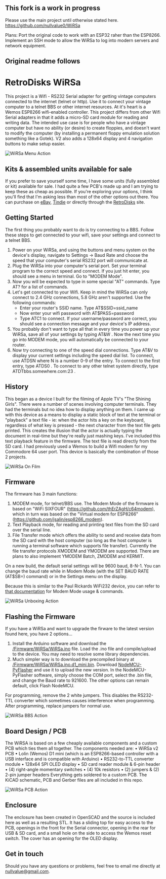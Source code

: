 ## This fork is a work in progress ##
Please use the main project until otherwise stated here.
https://github.com/nullvalue0/WiRSa

Plans: 
     Port the original code to work with an ESP32 raher than the ESP8266.
     Implement an SSH mode to allow the WiRSa to log into modern servers and network equipment.

## Original readme follows ##

# RetroDisks WiRSa
This project is a Wifi - RS232 Serial adapter for getting vintage computers connected to the internet (telnet or http). Use it to connect your vintage computer to a telnet BBS or other internet resources. At it's heart is a Wemos ESP8266 wifi-enabled controller. This project differs from other Wifi Serial adapters in that it adds a micro-SD card module for reading and writing data. The intended use case is for people who have a vintage computer but have no ability (or desire) to create floppies, and doesn't want to modify the computer (by installing a permanent floppy emulation solution something like a Gotek). V2 also adds a 128x64 display and 4 navigation buttons to make setup easier.

![WiRSa Menu Action](https://github.com/nullvalue0/WiRSa/blob/main/Pictures/readme_image1.jpg)

## Kits & assembled units available for sale
If you prefer to save yourself some time, I have some units (fully assembled or kit) available for sale. I had quite a few PCB's made up and I am trying to keep these as cheap as possible. If you're exploring your options, I think you'll find that I'm asking less than most of the other options out there. You can purchase on [eBay](https://www.ebay.com/itm/175299622202), [Tindie](https://www.tindie.com/products/retrodisks/wirsa-v2-wifi-rs232-serial-modem-adapter-with-sd) or directly through the [RetroDisks](https://retrodisks.com/en/home/43-61-wirsa-wifi-wireless-rs232-serial-adapter#/26-wirsa_options-fully_assembled_with_case) site.

## Getting Started
The first thing you probably want to do is try connecting to a BBS. Follow these steps to get connected to your wifi, save your settings and connect to a telnet BBS.
1. Power on your WiRSa, and using the buttons and menu system on the device's display, navigate to Settings -> Baud Rate and choose the speed that your computer's serial RS232 port will communicate at.
2. Plug the WiRSa into your computer's serial port. Set your terminal program to the correct speed and connect. If you just hit enter, you should see a menu in terminal. Go to "MODEM Mode".
3. Now you will be expected to type in some special "AT" commands. Type AT? for a list of commands.
4. Let's get connected to your Wifi. Keep in mind the WiRSa can only connect to 2.4 GHz connections, 5.8 GHz aren't supported. Use the following commands:
     - Enter your router's SSID name.  Type AT$SSID=ssid_name <ENTER>
     - Now enter your wifi password with AT$PASS=password <ENTER>
     - Type ATC1 <ENTER> to connect. If your username/password are correct, you should see a connection message and your device's IP address.
4. You probably don't want to type all that in every time you power up your WiRSa, save all of your settings by typing AT&W <ENTER>. Now the next time you go into MODEM mode, you will automatically be connected to your router.
5. Now try connecting to one of the speed dial connections. Type AT&V <ENTER> to display your current settings including the speed dial list. To connect, use ATDSN where N is a number 0-9 of the entry. To connect to the first entry, type ATDS0 <ENTER>. To connect to any other telnet system directly, type ATDTbbs.somewhere.com:23 <ENTER>.

## History
This began as a device I built for the filming of Apple TV's "The Shining Girls". There were a number of scenes involving computer terminals. They had the terminals but no idea how to display anything on them. I came up with this device as a means to display a static block of text at the terminal or "playback" a text file - ie: when the actor hits a key on the keyboard, regardless of what key is pressed - the next character from the text file gets printed. This creates the illusion that the actor is actually typing the document in real-time but they're really just mashing keys. I've included this text playback feature in the firmware. The text file is read directly from the SD card. I had previously used a Wemos to build a Wifi modem for my Commodore 64 user port. This device is basically the combination of those 2 projects.

![WiRSa On Film](https://github.com/nullvalue0/WiRSa/blob/main/Pictures/readme_image4.jpg)

## Firmware
The firmware has 3 main functions:  
1. MODEM mode, for telnet/BBS use. The Modem Mode of the firmware is based on "WiFi SIXFOUR" (https://github.com/thErZAgH/c64modem), which in turn was based on the "Virtual modem for ESP8266" (https://github.com/jsalin/esp8266_modem).
2. Text Playback mode, for reading and printing text files from the SD card over the serial line.
3. File Transfer mode which offers the ability to send and receive data from the SD card with the host computer (so long as the host computer is running a terminal software which supports file transfer). Currently the file transfer protocols XMODEM and YMODEM are supported. There are plans to also implement YMODEM Batch, ZMODEM and KERMIT.

On a new build, the default serial settings will be 9600 baud, 8-N-1. You can change the baud rate while in Modem Mode (with the SET BAUD RATE (AT$SB=) command) or in the Settings menu on the display.

Because this is similar to the Paul Rickards WiFi232 device, you can refer to [that documentation](http://biosrhythm.com/wifi232/WiFi232ModemUsersGuide.pdf) for Modem Mode usage & commands.

![WiRSa Unboxing Action](https://github.com/nullvalue0/WiRSa/blob/main/Pictures/readme_image2.jpg)

## Flashing the Firmware
If you have a WiRSa and want to upgrade the firware to the latest version found here, you have 2 options... 
1. Install the Arduino software and download the [/Firmware/WiRSa/WiRSa.ino](/Firmware/WiRSa/WiRSa.ino) file. Load the .ino file and compile/upload to the device. You may need to resolve some library dependencies.
2. Much simpler way is to download the precompiled binary at [/Firmware/WiRSa/WiRSa.ino.d1_mini.bin](/Firmware/WiRSa/WiRSa.ino.d1_mini.bin). Download [NodeMCU-PyFlasher](https://github.com/marcelstoer/nodemcu-pyflasher/releases) and use it to upload the new version. In the NodeMCU-PyFlasher software, simply choose the COM port, select the .bin file, and change the Baud rate to 921600. The other options can remain default, click Flash NodeMCU.

For programming, remove the 2 white jumpers. This disables the RS232-TTL converter which sometimes causes interference when programming. After programming, replace jumpers for normal use.

![WiRSa BBS Action](https://github.com/nullvalue0/WiRSa/blob/main/Pictures/readme_image3.jpg)

## Board Design / PCB
The WiRSA is based on a few cheaply available components and a custom PCB which ties them all together. The components needed are: 
• WiRSa v2 PCB
• Lolin (Wemos) D1 mini (which is an ESP8266-based controller with a USB interface and is compatible with Arduino)
• RS232-to-TTL converter module
• 128x64 SPI OLED display
• SD card reader module & 6-pin header
• (4) right-angle momentary switches
• (4) 10k resistors
• (2) jumpers & (2) 2-pin jumper headers
Everything gets soldered to a custom PCB. The KiCAD schematic, PCB and Gerber files are all included in this repo. 

![WiRSa PCB Action](https://github.com/nullvalue0/WiRSa/blob/main/Pictures/readme_image5.jpg)

## Enclosure
The enclosure has been created in OpenSCAD and the source is included here as well as a resulting STL. It has a sliding top for easy access to the PCB, openings in the front for the Serial connector, opening in the rear for USB & SD card, and a small hole on the side to access the Wemos reset switch. The cover has an opening for the OLED display.

## Get in touch
Should you have any questions or problems, feel free to email me directly at nullvalue@gmail.com.

